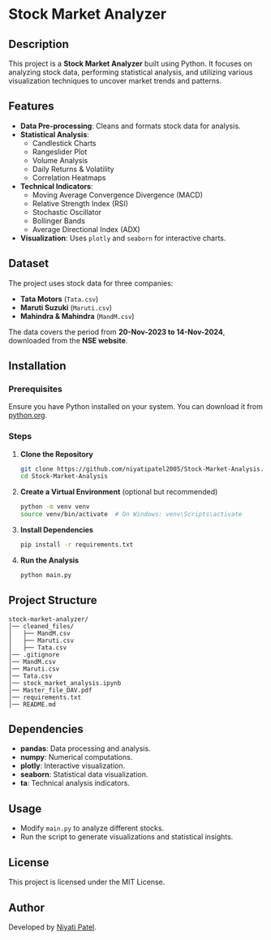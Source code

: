 # Stock Market Analyzer

## Description

This project is a **Stock Market Analyzer** built using Python. It focuses on analyzing stock data, performing statistical analysis, and utilizing various visualization techniques to uncover market trends and patterns.

## Features

- **Data Pre-processing**: Cleans and formats stock data for analysis.
- **Statistical Analysis**:
    - Candlestick Charts
    - Rangeslider Plot
    - Volume Analysis
    - Daily Returns & Volatility
    - Correlation Heatmaps
- **Technical Indicators**:
    - Moving Average Convergence Divergence (MACD)
    - Relative Strength Index (RSI)
    - Stochastic Oscillator
    - Bollinger Bands
    - Average Directional Index (ADX)
- **Visualization**: Uses `plotly` and `seaborn` for interactive charts.

## Dataset

The project uses stock data for three companies:

- **Tata Motors** (`Tata.csv`)
- **Maruti Suzuki** (`Maruti.csv`)
- **Mahindra & Mahindra** (`MandM.csv`)

The data covers the period from **20-Nov-2023 to 14-Nov-2024**, downloaded from the **NSE website**.

## Installation

### Prerequisites

Ensure you have Python installed on your system. You can download it from [python.org](https://www.python.org/).

### Steps

1. **Clone the Repository**
    
    ```bash
    git clone https://github.com/niyatipatel2005/Stock-Market-Analysis.git
    cd Stock-Market-Analysis
    ```
    
2. **Create a Virtual Environment** (optional but recommended)
    
    ```bash
    python -m venv venv
    source venv/bin/activate  # On Windows: venv\Scripts\activate
    ```
    
3. **Install Dependencies**
    
    ```bash
    pip install -r requirements.txt
    ```
    
4. **Run the Analysis**
    
    ```bash
    python main.py
    ```
    

## Project Structure

```
stock-market-analyzer/
│── cleaned_files/
│   ├── MandM.csv
│   ├── Maruti.csv
│   ├── Tata.csv
│── .gitignore
│── MandM.csv
│── Maruti.csv
│── Tata.csv
│── stock_market_analysis.ipynb
│── Master_file_DAV.pdf
│── requirements.txt
│── README.md
```

## Dependencies

- **pandas**: Data processing and analysis.
- **numpy**: Numerical computations.
- **plotly**: Interactive visualization.
- **seaborn**: Statistical data visualization.
- **ta**: Technical analysis indicators.

## Usage

- Modify `main.py` to analyze different stocks.
- Run the script to generate visualizations and statistical insights.

## License

This project is licensed under the MIT License.

## Author

Developed by [Niyati Patel](https://github.com/niyatipatel2005).
